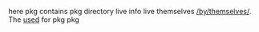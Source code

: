 here pkg contains pkg directory live info live themselves [/by/themselves/](/tests/This/). The [used](/contains/pkg/pkg.integration) for pkg pkg

